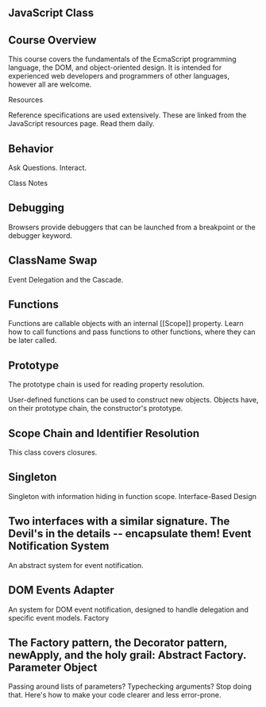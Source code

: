 JavaScript Class
------------------------

Course Overview
------------------------
This course covers the fundamentals of the EcmaScript programming language, the DOM, and 
object-oriented design. It is intended for experienced web developers and programmers of 
other languages, however all are welcome.

Resources

Reference specifications are used extensively. These are linked from the JavaScript 
resources page. Read them daily.

Behavior
-------------------------
Ask Questions. Interact.

Class Notes 

Debugging
-------------------------
Browsers provide debuggers that can be launched from a breakpoint or the debugger keyword.

ClassName Swap
-------------------------
Event Delegation and the Cascade.

Functions
-------------------------
Functions are callable objects with an internal [[Scope]] property. Learn how to call functions and pass functions to other functions, where they can be later called.

Prototype
-------------------------
The prototype chain is used for reading property resolution.

User-defined functions can be used to construct new objects. Objects have, on their prototype chain, the constructor's prototype.

Scope Chain and Identifier Resolution
-------------------------
This class covers closures.

Singleton
-------------------------
Singleton with information hiding in function scope.
Interface-Based Design

Two interfaces with a similar signature. The Devil's in the details -- encapsulate them!
Event Notification System
-------------------------
An abstract system for event notification.

DOM Events Adapter
-------------------------
An system for DOM event notification, designed to handle delegation and specific event models.
Factory

The Factory pattern, the Decorator pattern, newApply, and the holy grail: Abstract Factory.
Parameter Object
-------------------------
Passing around lists of parameters? Typechecking arguments? Stop doing that. Here's how to make your code clearer and less error-prone. 